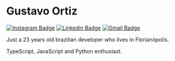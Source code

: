 # Gustavo Ortiz

[![Instagram Badge](https://img.shields.io/badge/-@gu.ortiz-008059?style=flat-square&labelColor=008059&logo=instagram&logoColor=white&link=https://www.instagram.com/gu.ortiz)](https://www.instagram.com/gu.ortiz) 
[![Linkedin Badge](https://img.shields.io/badge/-Gustavo%20Ortiz-008059?style=flat-square&logo=Linkedin&logoColor=white&link=https://www.linkedin.com/in/gustavo-egert-ortiz/)](https://www.linkedin.com/in/gustavo-egert-ortiz/) 
[![Gmail Badge](https://img.shields.io/badge/-gustavo.egert.ortiz@gmail.com-008059?style=flat-square&logo=Gmail&logoColor=white&link=mailto:gustavo.egert.ortiz@gmail.com)](mailto:gustavo.egert.ortiz@gmail.com)

Just a 23 years old brazilian developer who lives in Florianópolis.

TypeScript, JavaScript and Python enthusiast.
